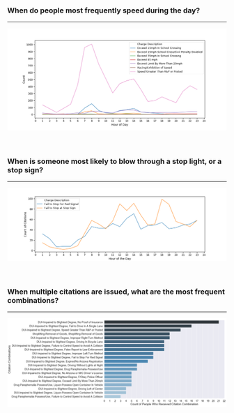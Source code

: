 ### When do people most frequently speed during the day?
___
![](https://github.com/mrkjhsn/City-of-Scottsdale-Citations/blob/master/visualizations/Speeding%20Citations%20Throughout%20the%20Day.png)
<br/>
<br/>
<br/>
### When is someone most likely to blow through a stop light, or a stop sign?
___
![](https://github.com/mrkjhsn/City-of-Scottsdale-Citations/blob/master/visualizations/Failure%20to%20Stop%20Citations%20Throughout%20the%20Day.png)
<br/>
<br/>
<br/>
### When multiple citations are issued, what are the most frequent combinations?
___
![](https://github.com/mrkjhsn/City-of-Scottsdale-Citations/blob/master/visualizations/Multiple%20Citation%20Combinations.png)  
<br/>

